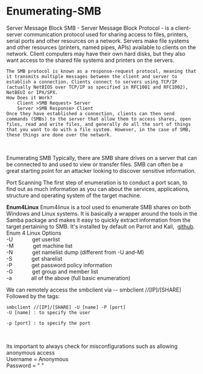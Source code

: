 # Enumerating-SMB
Server Message Block
	SMB - Server Message Block Protocol - is a client-server communication protocol used for sharing access to files, printers, serial ports and other resources on a network.
	Servers make file systems and other resources (printers, named pipes, APIs) available to clients on the network. Client computers may have their own hard disks, but they also want access to the shared file systems and printers on the servers.

	The SMB protocol is known as a response-request protocol, meaning that it transmits multiple messages between the client and server to establish a connection. Clients connect to servers using TCP/IP (actually NetBIOS over TCP/IP as specified in RFC1001 and RFC1002), NetBEUI or IPX/SPX.
	How Does it Work?
		Client >SMB Request> Server
		Server >SMB Response> Client
	Once they have established a connection, clients can then send commands (SMBs) to the server that allow them to access shares, open files, read and write files, and generally do all the sort of things that you want to do with a file system. However, in the case of SMB, these things are done over the network.
<br>

Enumerating SMB
	Typically, there are SMB share drives on a server that can be connected to and used to view or transfer files. SMB can often be a great starting point for an attacker looking to discover sensitive information.

Port Scanning
	The first step of enumeration is to conduct a port scan, to find out as much information as you can about the services, applications, structure and operating system of the target machine.
<br>

**Enum4Linux**
	Enum4linux is a tool used to enumerate SMB shares on both Windows and Linux systems. It is basically a wrapper around the tools in the Samba package and makes it easy to quickly extract information from the target pertaining to SMB. It's installed by default on Parrot and Kali,  [github](https://github.com/portcullislabs/enum4linux).
Enum 4 Linux Options<br>
	-U             get userlist  
	-M             get machine list  
	-N             get namelist dump (different from -U and-M)  
	-S             get sharelist  
	-P             get password policy information  
	-G             get group and member list<br>
	-a             all of the above (full basic enumeration)<br>
	
We can remotely access the smbclient via -- smbclient //[IP]/[SHARE] 
	Followed by the tags:
	
	smbclient //[IP]/[SHARE] -U [name] -P [port]
	-U [name] : to specify the user

	-p [port] : to specify the port
<br>

Its important to always check for misconfigurations such as allowing anonymous access<br>
	Username = Anonymous<br>
	Password = " "
